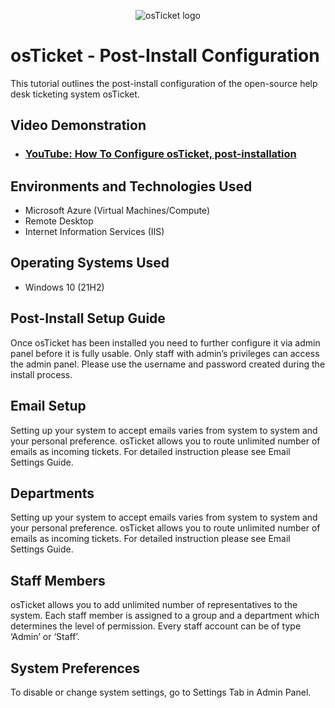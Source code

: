 <p align="center">
<img src="https://i.imgur.com/Clzj7Xs.png" alt="osTicket logo"/>
</p>

<h1>osTicket - Post-Install Configuration</h1>
This tutorial outlines the post-install configuration of the open-source help desk ticketing system osTicket.<br />


<h2>Video Demonstration</h2>

- ### [YouTube: How To Configure osTicket, post-installation](https://www.youtube.com/watch?v=xs1k_ocnfd8&t=187s)

<h2>Environments and Technologies Used</h2>

- Microsoft Azure (Virtual Machines/Compute)
- Remote Desktop
- Internet Information Services (IIS)

<h2>Operating Systems Used </h2>

- Windows 10</b> (21H2)

<h2>Post-Install Setup Guide</h2>

Once osTicket has been installed you need to further configure it via admin panel before it is fully usable. Only staff with admin’s privileges can access the admin panel. Please use the username and password created during the install process.

<h2>Email Setup</h2>

Setting up your system to accept emails varies from system to system and your personal preference. osTicket allows you to route unlimited number of emails as incoming tickets. For detailed instruction please see Email Settings Guide.

<h2>Departments</h2>

Setting up your system to accept emails varies from system to system and your personal preference. osTicket allows you to route unlimited number of emails as incoming tickets. For detailed instruction please see Email Settings Guide.

<h2>Staff Members</h2>

osTicket allows you to add unlimited number of representatives to the system. Each staff member is assigned to a group and a department which determines the level of permission. Every staff account can be of type ‘Admin’ or ‘Staff’.

<h2>System Preferences</h2>

To disable or change system settings, go to Settings Tab in Admin Panel.
